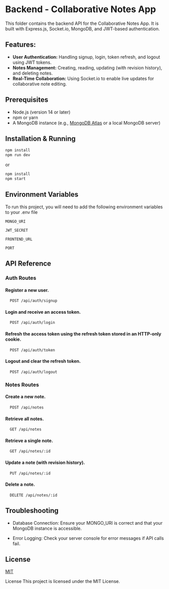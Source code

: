 # Backend - Collaborative Notes App

This folder contains the backend API for the Collaborative Notes App. It is built with Express.js, Socket.io, MongoDB, and JWT-based authentication.

## Features:

- **User Authentication:** Handling signup, login, token refresh, and logout using JWT tokens.
- **Notes Management:** Creating, reading, updating (with revision history), and deleting notes.
- **Real-Time Collaboration:** Using Socket.io to enable live updates for collaborative note editing.

## Prerequisites

- Node.js (version 14 or later)
- npm or yarn
- A MongoDB instance (e.g., [MongoDB Atlas](https://www.mongodb.com/cloud/atlas) or a local MongoDB server)

## Installation & Running

```bash
npm install
npm run dev
```

or

```bash
npm install
npm start
```

## Environment Variables

To run this project, you will need to add the following environment variables to your .env file

`MONGO_URI`

`JWT_SECRET`

`FRONTEND_URL`

`PORT`

## API Reference

### Auth Routes

#### Register a new user.

```http
  POST /api/auth/signup
```

#### Login and receive an access token.

```http
  POST /api/auth/login
```

#### Refresh the access token using the refresh token stored in an HTTP-only cookie.

```http
  POST /api/auth/token
```

#### Logout and clear the refresh token.

```http
  POST /api/auth/logout
```

### Notes Routes

#### Create a new note.

```http
  POST /api/notes
```

#### Retrieve all notes.

```http
  GET /api/notes
```

#### Retrieve a single note.

```http
  GET /api/notes/:id
```

#### Update a note (with revision history).

```http
  PUT /api/notes/:id
```

#### Delete a note.

```http
  DELETE /api/notes/:id
```

## Troubleshooting

- Database Connection:
  Ensure your MONGO_URI is correct and that your MongoDB instance is accessible.

- Error Logging:
  Check your server console for error messages if API calls fail.

## License

[MIT](https://choosealicense.com/licenses/mit/)

License
This project is licensed under the MIT License.
